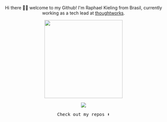
<p align="center" >
Hi there 👋🏾 welcome to my Github! I'm Raphael Kieling from Brasil, currently working as a tech lead at <a href="https://www.thoughtworks.com/">thoughtworks</a>.
</p>


<p align="center">
  <img width="250" src="https://media.giphy.com/media/3kD7E1VypMvRC2YabG/giphy.gif">
</p>


<p align="center">
 <img src="https://visitor-badge.glitch.me/badge?page_id=raphaelkieling.raphaelkieling"/>
</p>

<p align="center">
  <samp>
    Check out my repos ⬇️
  </samp>
</p>
